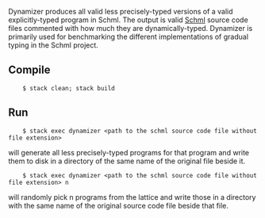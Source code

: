 Dynamizer produces all valid less precisely-typed versions of a valid
explicitly-typed program in Schml. The output is valid
[Schml](https://github.com/deyaaeldeen/schml) source code files
commented with how much they are dynamically-typed.
Dynamizer is primarily used for benchmarking the different implementations of
gradual typing in the Schml project.

## Compile

        $ stack clean; stack build

## Run

        $ stack exec dynamizer <path to the schml source code file without file extension>

will generate all less precisely-typed programs for that program and write them to disk in a directory of the same name of the original file beside it.

        $ stack exec dynamizer <path to the schml source code file without file extension> n

will randomly pick n programs from the lattice and write those in a directory with the same name of the original source code file beside that file.

<!--         $ <stack bin directory>/dynamizer <path to the completely-annotated schml source code file without file extension> <n1> <n2> -->

<!-- will generate all possible gradually-typed programs and partition them into n1 bins, sampling n2 programs from each bin and write them as specified before. -->

<!--         $ <stack bin directory>/dynamizer <path to the completely-annotated schml source code file without file extension> <n1> <n2> <n3> -->

<!-- will generate all possible gradually-typed programs and sample n3 programs from programs with percentage of dynamic typing between n1 and n2. -->

<!-- ## Issues -->

<!-- It is known that it consumes huge memory. For instance a typical quick sort program can easily rsult in billions of different gradually-typed versions, hence sampling is always preferred so you do not run out of inodes and/or RAM ;) -->

